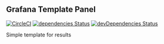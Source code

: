 ## Grafana Template Panel

[![CircleCI](https://circleci.com/gh/lapnap/grafana-template-panel/tree/master.svg?style=svg)](https://circleci.com/gh/lapnap/grafana-template-panel/tree/master)
[![dependencies Status](https://david-dm.org/lapnap/grafana-template-panel/status.svg)](https://david-dm.org/lapnap/grafana-template-panel)
[![devDependencies Status](https://david-dm.org/lapnap/grafana-template-panel/dev-status.svg)](https://david-dm.org/lapnap/grafana-template-panel?type=dev)

Simple template for results
